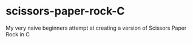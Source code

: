 # scissors-paper-rock-C
My very naive beginners attempt at creating a version of Scissors Paper Rock in C
